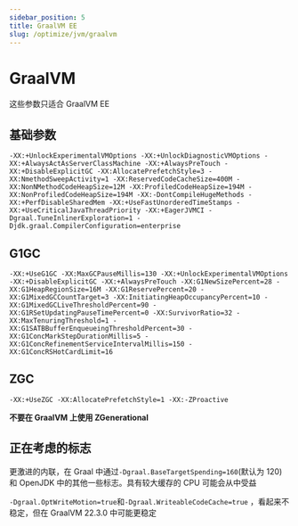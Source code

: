 ```yaml
---
sidebar_position: 5
title: GraalVM EE
slug: /optimize/jvm/graalvm
---
```


# GraalVM

这些参数只适合 GraalVM EE

## 基础参数

```shell
-XX:+UnlockExperimentalVMOptions -XX:+UnlockDiagnosticVMOptions -XX:+AlwaysActAsServerClassMachine -XX:+AlwaysPreTouch -XX:+DisableExplicitGC -XX:AllocatePrefetchStyle=3 -XX:NmethodSweepActivity=1 -XX:ReservedCodeCacheSize=400M -XX:NonNMethodCodeHeapSize=12M -XX:ProfiledCodeHeapSize=194M -XX:NonProfiledCodeHeapSize=194M -XX:-DontCompileHugeMethods -XX:+PerfDisableSharedMem -XX:+UseFastUnorderedTimeStamps -XX:+UseCriticalJavaThreadPriority -XX:+EagerJVMCI -Dgraal.TuneInlinerExploration=1 -Djdk.graal.CompilerConfiguration=enterprise
```

## G1GC

```shell
-XX:+UseG1GC -XX:MaxGCPauseMillis=130 -XX:+UnlockExperimentalVMOptions -XX:+DisableExplicitGC -XX:+AlwaysPreTouch -XX:G1NewSizePercent=28 -XX:G1HeapRegionSize=16M -XX:G1ReservePercent=20 -XX:G1MixedGCCountTarget=3 -XX:InitiatingHeapOccupancyPercent=10 -XX:G1MixedGCLiveThresholdPercent=90 -XX:G1RSetUpdatingPauseTimePercent=0 -XX:SurvivorRatio=32 -XX:MaxTenuringThreshold=1 -XX:G1SATBBufferEnqueueingThresholdPercent=30 -XX:G1ConcMarkStepDurationMillis=5 -XX:G1ConcRefinementServiceIntervalMillis=150 -XX:G1ConcRSHotCardLimit=16
```

## ZGC

```shell
-XX:+UseZGC -XX:AllocatePrefetchStyle=1 -XX:-ZProactive
```

**不要在 GraalVM 上使用 ZGenerational**

## 正在考虑的标志

更激进的内联，在 Graal 中通过`-Dgraal.BaseTargetSpending=160`(默认为 120)和 OpenJDK 中的其他一些标志。具有较大缓存的 CPU 可能会从中受益

`-Dgraal.OptWriteMotion=true`和`-Dgraal.WriteableCodeCache=true` ，看起来不稳定，但在 GraalVM 22.3.0 中可能更稳定
